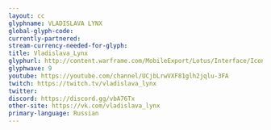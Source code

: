 ```yaml
---
layout: cc
glyphname: VLADISLAVA LYNX
global-glyph-code: 
currently-partnered: 
stream-currency-needed-for-glyph: 
title: Vladislava_Lynx 
glyphurl: http://content.warframe.com/MobileExport/Lotus/Interface/Icons/Player/ContentCreators/VladislavaLynx.png
glyphwave: 9
youtube: https://youtube.com/channel/UCjbLrwVXF81glh2jqlu-3FA
twitch: https://twitch.tv/vladislava_lynx
twitter: 
discord: https://discord.gg/vbA76Tx
other-site: https://vk.com/vladislava_lynx
primary-language: Russian
---
```


